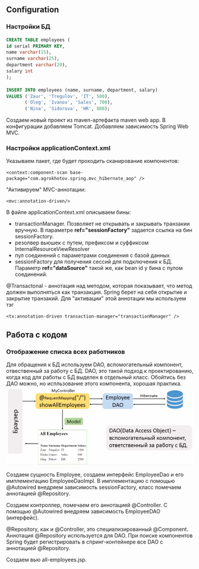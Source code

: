 ## Configuration
### Настройки БД
```sql
CREATE TABLE employees (
id serial PRIMARY KEY,
name varchar(15),
surname varchar(25),
department varchar(20),
salary int
);

INSERT INTO employees (name, surname, department, salary)
VALUES ('Zaur', 'Tregulov', 'IT', 500),
       ('Oleg', 'Ivanov', 'Sales', 700),
       ('Nina', 'Sidorova', 'HR', 800);
```
Создаем новый проект из maven-артефакта maven web app. В конфигурации добавляем Tomcat.
Добавляем зависимость Spring Web MVC.

### Настройки applicationContext.xml
Указываем пакет, где будет проходить сканирование компонентов:
```
<context:component-scan base-package="com.agrokhotov.spring.mvc_hibernate_aop" />
```
"Активируем" MVC-аннотации:
```
<mvc:annotation-driven/>
```

В файле applicationContext.xml описываем бины:
- transactionManager. Позволяет не открывать и закрывать транзакии вручную. В параметре **ref="sessionFactory"** задается ссылка на бин sessionFactory.
- резолвер вьюшек с путем, префиксом и суффиксом InternalResourceViewResolver
- пул соединений с параметрами соединения с базой данных
- sessionFactory для получения сессий для подключения к БД. Параметр **ref="dataSource"** такой же, как bean id у бина с пулом соединений.

@Transactonal - аннотация над методом, которая показывает, что метод должен выполняться как транзакция. Spring берет на себя открытие и закрытие транзакий. Для "активации" этой аннотации мы используем тэг
```
<tx:annotation-driven transaction-manager="transactionManager" />
```
## Работа с кодом
### Отображение списка всех работников
Для обращения к БД используем DAO, вспомогательный компонент, отвественный за работу с БД. DAO, это такой подход к проектированию, когда код для работы с БД выделен в отдельный класс. Обойтись без ДАО можно, но испльзование этого компонента, хорошая практика.
![img.png](pics/img.png)

Создаем сущность Employee, создаем интерфейс EmployeeDao и его имплементацию EmployeeDaoImpl. В имплементацию с помощью @Autowired внедряем зависимость sessionFactory, класс помечаем аннотацией @Repository. 

Создаем контроллер, помечаем его аннотацией @Controller. С помощью @Autowired внедряем зависимость EmployeeDAO (интерфейс).

@Repository, как и @Controller, это специализированный @Component. Аннотация @Repository используется для DAO. При поиске компонентов Spring будет регистрировать в спринг-контейнере все DAO с аннотацией @Repository. 

Создаем вью all-employees.jsp.